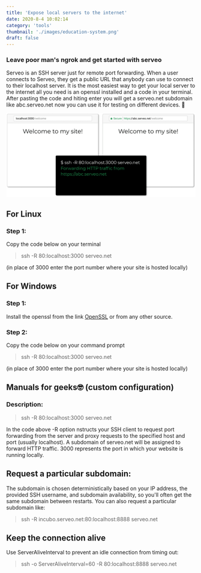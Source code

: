 ```yaml
---
title: 'Expose local servers to the internet'
date: 2020-8-4 10:02:14
category: 'tools'
thumbnail: './images/education-system.png'
draft: false
---
```


### Leave poor man's ngrok and get started with serveo

Serveo is an SSH server just for remote port forwarding. When a user connects to Serveo, they get a public URL that anybody can use to connect to their localhost server.
It is the most easiest way to get your local server to the internet all you need is an openssl installed and a code in your terminal. After pasting the code and hiting enter you will get a serveo.net subdomain like abc.serveo.net now you can use it for testing on different devices. 🎉

![](./images/serveo.png)

## For Linux
### Step 1:
Copy the code below on your terminal
>ssh -R 80:localhost:3000 serveo.net

(in place of 3000 enter the port number where your site is hosted locally)

## For Windows
### Step 1:
Install the openssl from the link [OpenSSL](https://drive.google.com/open?id=1LqjIjKk3RP2qcRFFkNePksyhzJZRFcUJ) or from any other source.
### Step 2:
Copy the code below on your command prompt
>ssh -R 80:localhost:3000 serveo.net

(in place of 3000 enter the port number where your site is hosted locally)

## Manuals for geeks🤓 (custom configuration) 
### Description:
>ssh -R 80:localhost:3000 serveo.net

In the code above -R option nstructs your SSH client to request port forwarding from the server and proxy requests to the specified host and port (usually localhost). A subdomain of serveo.net will be assigned to forward HTTP traffic.
3000 represents the port in which your website is running locally.

## Request a particular subdomain:
The subdomain is chosen deterministically based on your IP address, the provided SSH username, and subdomain availability, so you'll often get the same subdomain between restarts. You can also request a particular subdomain like:
> ssh -R incubo.serveo.net:80:localhost:8888 serveo.net

## Keep the connection alive
Use ServerAliveInterval to prevent an idle connection from timing out:
> ssh -o ServerAliveInterval=60 -R 80:localhost:8888 serveo.net